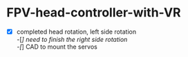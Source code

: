 # FPV-head-controller-with-VR

-[x] completed head rotation, left side rotation </br>
-[_] need to finish the right side rotation </br>
-[_] CAD to mount the servos </br>


